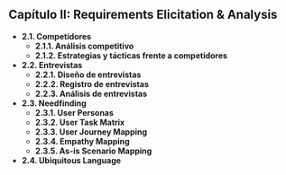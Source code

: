## **Capítulo II: Requirements Elicitation \& Analysis**
  - **2.1. Competidores**
    - **2.1.1. Análisis competitivo**
    - **2.1.2. Estrategias y tácticas frente a competidores**
  - **2.2. Entrevistas**
    - **2.2.1. Diseño de entrevistas**
    - **2.2.2. Registro de entrevistas**
    - **2.2.3. Análisis de entrevistas**
  - **2.3. Needfinding**
    - **2.3.1. User Personas**
    - **2.3.2. User Task Matrix**
    - **2.3.3. User Journey Mapping**
    - **2.3.4. Empathy Mapping**
    - **2.3.5. As-is Scenario Mapping**
  - **2.4. Ubiquitous Language**
